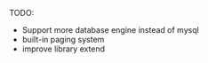 TODO:
- Support more database engine instead of mysql
- built-in paging system
- improve library extend